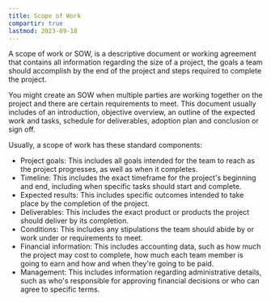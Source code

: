 ```yaml
---
title: Scope of Work
compartir: true
lastmod: 2023-09-18
---
```

A scope of work or SOW, is a descriptive document or working agreement that contains all information regarding the size of a project, the goals a team should accomplish by the end of the project and steps required to complete the project.

You might create an SOW when multiple parties are working together on the project and there are certain requirements to meet. This document usually includes of an introduction, objective overview, an outline of the expected work and tasks, schedule for deliverables, adoption plan and conclusion or sign off.

Usually, a scope of work has these standard components:

* Project goals: This includes all goals intended for the team to reach as the project progresses, as well as when it completes.
* Timeline: This includes the exact timeframe for the project's beginning and end, including when specific tasks should start and complete.
* Expected results: This includes specific outcomes intended to take place by the completion of the project.
* Deliverables: This includes the exact product or products the project should deliver by its completion.
* Conditions: This includes any stipulations the team should abide by or work under or requirements to meet.
* Financial information: This includes accounting data, such as how much the project may cost to complete, how much each team member is going to earn and how and when they're going to be paid.
* Management: This includes information regarding administrative details, such as who's responsible for approving financial decisions or who can agree to specific terms.
